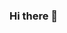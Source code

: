 ### Hi there 👋

<!--
**guiwamser/guiwamser** is a ✨ _special_ ✨ repository because its `README.md` (this file) appears on your GitHub profile.

### 🚀 - Habilidades
Linguagens de programação: Python, JavaScript, HTML/CSS
Frameworks: Django, FastAPI, Flask
Bancos de dados: MySQL, PostgreSQL
Habilidades interpessoais: trabalho em equipe, comunicação eficaz, automotivação, autodidata

### 📞 - Contato
E-mail: {guiwamser@gmail.com}
LinkedIn: {https://www.linkedin.com/in/guilhermewamser/}
